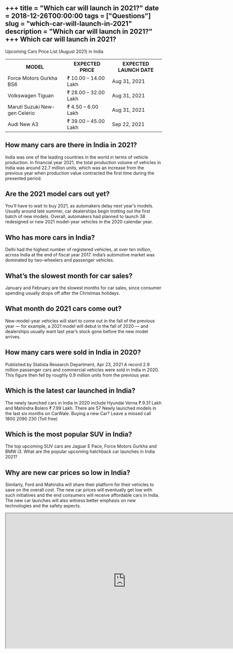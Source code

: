 +++
title = "Which car will launch in 2021?"
date = 2018-12-26T00:00:00
tags = ["Questions"]
slug = "which-car-will-launch-in-2021"
description = "Which car will launch in 2021?"
+++
Which car will launch in 2021?
------------------------------

Upcoming Cars Price List (August 2021) in India

<table><tr><th>MODEL</th><th>EXPECTED PRICE</th><th>EXPECTED LAUNCH DATE</th></tr><tr><td>Force Motors Gurkha BS6</td><td>₹ 10.00 – 14.00 Lakh</td><td>Aug 31, 2021</td></tr><tr><td>Volkswagen Tiguan</td><td>₹ 28.00 – 32.00 Lakh</td><td>Aug 31, 2021</td></tr><tr><td>Maruti Suzuki New-gen Celerio</td><td>₹ 4.50 – 6.00 Lakh</td><td>Aug 31, 2021</td></tr><tr><td>Audi New A3</td><td>₹ 39.00 – 45.00 Lakh</td><td>Sep 22, 2021</td></tr></table>

How many cars are there in India in 2021?
-----------------------------------------

India was one of the leading countries in the world in terms of vehicle production. In financial year 2021, the total production volume of vehicles in India was around 22.7 million units, which was an increase from the previous year when production value contracted the first time during the presented period.

Are the 2021 model cars out yet?
--------------------------------

You’ll have to wait to buy 2021, as automakers delay next year’s models. Usually around late summer, car dealerships begin trotting out the first batch of new models. Overall, automakers had planned to launch 38 redesigned or new 2021 model-year vehicles in the 2020 calendar year.

Who has more cars in India?
---------------------------

Delhi had the highest number of registered vehicles, at over ten million, across India at the end of fiscal year 2017. India’s automotive market was dominated by two-wheelers and passenger vehicles.

What’s the slowest month for car sales?
---------------------------------------

January and February are the slowest months for car sales, since consumer spending usually drops off after the Christmas holidays.

What month do 2021 cars come out?
---------------------------------

New-model-year vehicles will start to come out in the fall of the previous year — for example, a 2021 model will debut in the fall of 2020 — and dealerships usually want last year’s stock gone before the new model arrives.

How many cars were sold in India in 2020?
-----------------------------------------

Published by Statista Research Department, Apr 23, 2021 A record 2.9 million passenger cars and commercial vehicles were sold in India in 2020. This figure then fell by roughly 0.9 million units from the previous year.

Which is the latest car launched in India?
------------------------------------------

The newly launched cars in India in 2020 include Hyundai Verna ₹ 9.31 Lakh and Mahindra Bolero ₹ 7.99 Lakh. There are 57 Newly launched models in the last six months on CarWale. Buying a new Car? Leave a missed call 1800 2090 230 (Toll free)

Which is the most popular SUV in India?
---------------------------------------

The top upcoming SUV cars are Jaguar E Pace, Force Motors Gurkha and BMW i3. What are the popular upcoming hatchback car launches in India 2021?

Why are new car prices so low in India?
---------------------------------------

Similarly, Ford and Mahindra will share their platform for their vehicles to save on the overall cost. The new car prices will eventually get low with such initiatives and the end consumers will receive affordable cars in India. The new car launches will also witness better emphasis on new technologies and the safety aspects.

<iframe allow="accelerometer; autoplay; clipboard-write; encrypted-media; gyroscope; picture-in-picture" allowfullscreen="" class="__youtube_prefs__  epyt-is-override  no-lazyload" data-no-lazy="1" data-origheight="433" data-origwidth="770" data-skipgform_ajax_framebjll="" height="433" id="_ytid_96469" loading="lazy" src="https://www.youtube.com/embed/VL28rXmYtJM?enablejsapi=1&autoplay=0&cc_load_policy=0&cc_lang_pref=&iv_load_policy=1&loop=0&modestbranding=0&rel=1&fs=1&playsinline=0&autohide=2&theme=dark&color=red&controls=1&" title="YouTube player" width="770"></iframe>